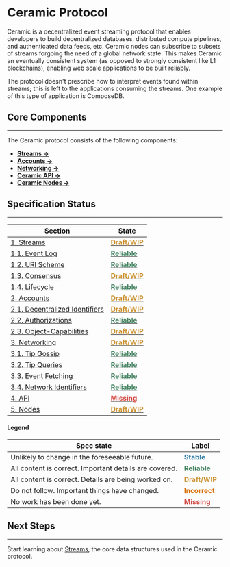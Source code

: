 # **Ceramic Protocol**

Ceramic is a decentralized event streaming protocol that enables developers to build decentralized databases, distributed compute pipelines, and authenticated data feeds, etc. Ceramic nodes can subscribe to subsets of streams forgoing the need of a global network state. This makes Ceramic an eventually consistent system (as opposed to strongly consistent like L1 blockchains), enabling web scale applications to be built reliably.

The protocol doesn't prescribe how to interpret events found within streams; this is left to the applications consuming the streams. One example of this type of application is ComposeDB.

## **Core Components**

---

The Ceramic protocol consists of the following components:

- [**Streams →**](./streams/index.md)
- [**Accounts →**](./accounts/index.md)
- [**Networking →**](./networking/index.md)
- [**Ceramic API →**](./api.md)
- [**Ceramic Nodes →**](./nodes.md)


## **Specification Status**

---

| Section | State |
| --- | --- |
| [1. Streams](./streams/index.md) | **[<span style="color:rgba(203, 145, 47, 1)">Draft/WIP</span>](./streams/index.md)** |
| [1.1. Event Log](./streams/event-log.md) | **[<span style="color:rgba(68, 131, 97, 1)">Reliable</span>](./streams/event-log.md)** |
| [1.2. URI Scheme](./streams/uri-scheme.md) | **[<span style="color:rgba(68, 131, 97, 1)">Reliable</span>](./streams/uri-scheme.md)** |
| [1.3. Consensus](./streams/consensus.md) | **[<span style="color:rgba(203, 145, 47, 1)">Draft/WIP</span>](./streams/consensus.md)** |
| [1.4. Lifecycle](./streams/lifecycle.md) | **[<span style="color:rgba(68, 131, 97, 1)">Reliable</span>](./streams/lifecycle.md)** |
| [2. Accounts](./accounts/index.md) | **[<span style="color:rgba(203, 145, 47, 1)">Draft/WIP</span>](./accounts/index.md)** |
| [2.1. Decentralized Identifiers](./accounts/decentralized-identifiers.md) | **[<span style="color:rgba(203, 145, 47, 1)">Draft/WIP</span>](./accounts/decentralized-identifiers.md)** |
| [2.2. Authorizations](./accounts/authorizations.md) | **[<span style="color:rgba(68, 131, 97, 1)">Reliable</span>](./accounts/authorizations.md)** |
| [2.3. Object-Capabilities](./accounts/object-capabilities.md) | **[<span style="color:rgba(203, 145, 47, 1)">Draft/WIP</span>](./accounts/object-capabilities.md)** |
| [3. Networking](./networking/index.md) | **[<span style="color:rgba(203, 145, 47, 1)">Draft/WIP</span>](./networking/index.md)** |
| [3.1. Tip Gossip](./networking/tip-gossip.md) | **[<span style="color:rgba(68, 131, 97, 1)">Reliable</span>](./networking/tip-gossip.md)** |
| [3.2. Tip Queries](./networking/tip-queries.md) | **[<span style="color:rgba(68, 131, 97, 1)">Reliable</span>](./networking/tip-queries.md)** |
| [3.3. Event Fetching](./networking/event-fetching.md) | **[<span style="color:rgba(68, 131, 97, 1)">Reliable</span>](./networking/event-fetching.md)** |
| [3.4. Network Identifiers](./networking/networks.md) | **[<span style="color:rgba(68, 131, 97, 1)">Reliable</span>](./networking/networks.md)** |
| [4. API](./api.md) | **[<span style="color:rgba(212, 76, 71, 1)">Missing</span>](./api.md)** |
| [5. Nodes](./nodes.md) | **[<span style="color:rgba(203, 145, 47, 1)">Draft/WIP</span>](./nodes.md)** |

#### **Legend**

| Spec state | Label |
| --- | --- |
| Unlikely to change in the foreseeable future. |  **<span style="color:rgba(51, 126, 169, 1)">Stable</span>** |
| All content is correct. Important details are covered. | **<span style="color:rgba(68, 131, 97, 1)">Reliable</span>** |
| All content is correct. Details are being worked on. | **<span style="color:rgba(203, 145, 47, 1)">Draft/WIP</span>** |
| Do not follow. Important things have changed. | **<span style="color:rgba(217, 115, 13, 1)">Incorrect</span>** |
| No work has been done yet. | **<span style="color:rgba(212, 76, 71, 1)">Missing</span>** |


## **Next Steps**

---

Start learning about [Streams](./streams/index.md), the core data structures used in the Ceramic protocol.
